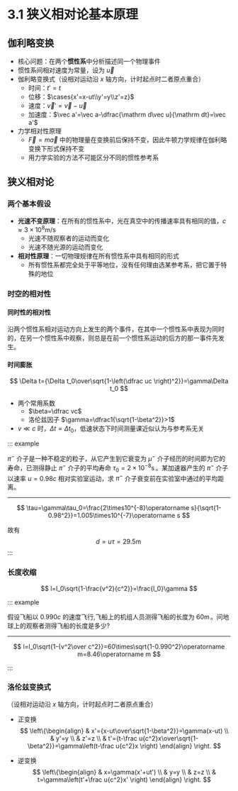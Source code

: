 # 3.1 狭义相对论基本原理

## 伽利略变换

- 核心问题：在两个**惯性系**中分析描述同一个物理事件
- 惯性系间相对速度为常量，设为 $\vec u$
- 伽利略变换式（设相对运动沿 $x$ 轴方向，计时起点时二者原点重合）
  - 时间：$t'=t$
  - 位移：$\cases{x'=x-ut\\y'=y\\z'=z}$
  - 速度：$\vec v'=\vec v-\vec u$
  - 加速度：$\vec a'=\vec a-\dfrac{\mathrm d\vec u}{\mathrm dt}=\vec a'$
- 力学相对性原理
  - $\vec F=m\vec a$ 中的物理量在变换前后保持不变，因此牛顿力学规律在伽利略变换下形式保持不变
  - 用力学实验的方法不可能区分不同的惯性参考系

## 狭义相对论

### 两个基本假设

- **光速不变原理**：在所有的惯性系中，光在真空中的传播速率具有相同的值，$c\approx3\times10^8\operatorname {m/s}$
  - 光速不随观察者的运动而变化
  - 光速不随光源的运动而变化
- **相对性原理**：一切物理规律在所有惯性系中具有相同的形式
  - 所有惯性系都完全处于平等地位，没有任何理由选某参考系，把它置于特殊的地位

### 时空的相对性

#### 同时性的相对性

沿两个惯性系相对运动方向上发生的两个事件，在其中一个惯性系中表现为同时的，在另一个惯性系中观察，则总是在前一个惯性系运动的后方的那一事件先发生。

#### 时间膨胀

$$
\Delta t={\Delta t_0\over\sqrt{1-\left(\dfrac uc \right)^2}}=\gamma\Delta t_0
$$

- 两个常用系数
  - $\beta=\dfrac vc$
  - 洛伦兹因子 $\gamma=\dfrac1{\sqrt{1-\beta^2}}>1$
- $v\ll c$ 时，$\Delta t=\Delta t_0$，低速状态下时间测量课近似认为与参考系无关

::: example

$\pi^-$ 介子是一种不稳定的粒子，从它产生到它衰变为 $\mu^-$ 介子经历的时间即为它的寿命，已测得静止 $\pi^-$ 介子的平均寿命 $\tau_0=2\times10^{-8}\operatorname s$。某加速器产生的 $\pi^-$ 介子以速率 $u=0.98c$ 相对实验室运动，求 $\pi^-$ 介子衰变前在实验室中通过的平均距离。

---

$$
\tau=\gamma\tau_0=\frac{2\times10^{-8}\operatorname s}{\sqrt{1-0.98^2}}=1.005\times10^{-7}\operatorname s
$$

故有
$$
d=u\tau=29.5\operatorname m
$$
:::

### 长度收缩

$$
l=l_0\sqrt{1-\frac{v^2}{c^2}}=\frac{l_0}\gamma
$$

::: example

假设飞船以 $0.990c$ 的速度飞行,飞船上的机组人员测得飞船的长度为 $60\operatorname m$。问地球上的观察者测得飞船的长度是多少?

---

$$
l=l_0\sqrt{1-{v^2\over c^2}}=60\times\sqrt{1-0.990^2}\operatorname m=8.46\operatorname m
$$

:::

### 洛伦兹变换式

（设相对运动沿 $x$ 轴方向，计时起点时二者原点重合）

- 正变换
  $$
  \left\{\begin{align}
  & x'={x-ut\over\sqrt{1-\beta^2}}=\gamma(x-ut) \\
  & y'=y \\
  & z'=z \\
  & t'={t-\frac u{c^2}x\over\sqrt{1-\beta^2}}=\gamma\left(t-\frac u{c^2}x \right)
  \end{align} \right.
  $$

- 逆变换
  $$
  \left\{\begin{align}
  & x=\gamma(x'+ut') \\
  & y=y \\
  & z=z \\
  & t=\gamma\left(t'+\frac u{c^2}x' \right)
  \end{align} \right.
  $$

